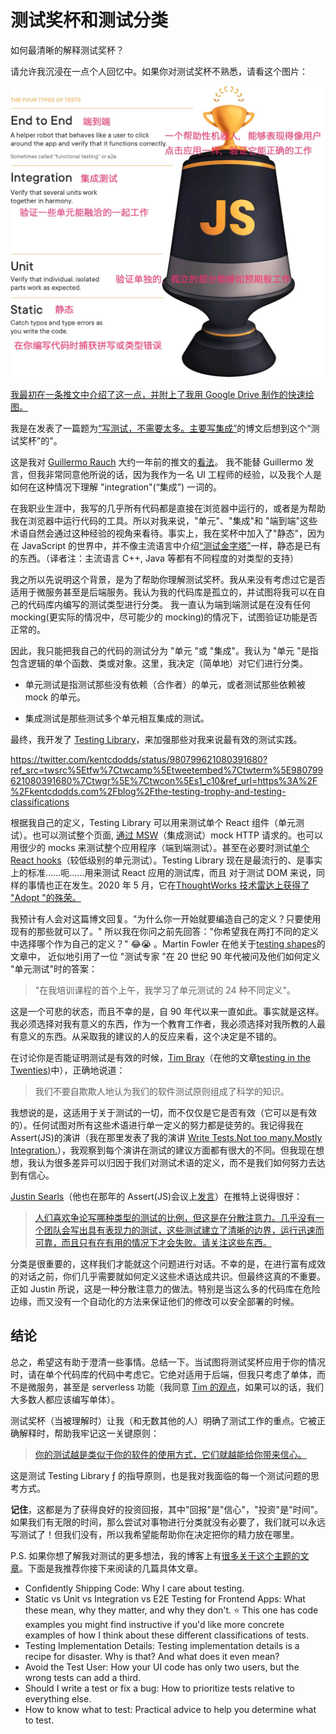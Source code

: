 # 测试奖杯和测试分类

如何最清晰的解释测试奖杯？

请允许我沉浸在一点个人回忆中。如果你对测试奖杯不熟悉，请看这个图片：

![](./assets/trophy.jpg)

[我最初在一条推文中介绍了这一点，并附上了我用 Google Drive 制作的快速绘图。](https://twitter.com/kentcdodds/status/960723172591992832?ref_src=twsrc%5Etfw%7Ctwcamp%5Etweetembed%7Ctwterm%5E960723172591992832%7Ctwgr%5E%7Ctwcon%5Es1_c10&ref_url=https%3A%2F%2Fkentcdodds.com%2Fblog%2Fthe-testing-trophy-and-testing-classifications)

我是在发表了一篇题为[“写测试，不需要太多。主要写集成”](https://kentcdodds.com/blog/write-tests)的博文后想到这个“测试奖杯”的"。

这是我对 [Guillermo Rauch](https://twitter.com/rauchg) 大约一年前的推文的[看法](https://twitter.com/rauchg/status/807626710350839808?ref_src=twsrc%5Etfw%7Ctwcamp%5Etweetembed%7Ctwterm%5E807626710350839808%7Ctwgr%5E%7Ctwcon%5Es1_c10&ref_url=https%3A%2F%2Fkentcdodds.com%2Fblog%2Fthe-testing-trophy-and-testing-classifications)。
我不能替 Guillermo 发言，但我非常同意他所说的话，因为我作为一名 UI 工程师的经验，以及我个人是如何在这种情况下理解 "integration"(“集成”) 一词的。

在我职业生涯中，我写的几乎所有代码都是直接在浏览器中运行的，或者是为帮助我在浏览器中运行代码的工具。所以对我来说，"单元"、"集成"和 "端到端"这些术语自然会通过这种经验的视角来看待。事实上，我在奖杯中加入了"静态"，因为在 JavaScript 的世界中，并不像主流语言中介绍[“测试金字塔”](https://martinfowler.com/bliki/TestPyramid.html)一样，静态是已有的东西。（译者注：主流语言 C++, Java 等都有不同程度的对类型的支持）

我之所以先说明这个背景，是为了帮助你理解测试奖杯。我从来没有考虑过它是否适用于微服务甚至是后端服务。我认为我的代码库是孤立的，并试图将我可以在自己的代码库内编写的测试类型进行分类。 我一直认为端到端测试是在没有任何 mocking(更实际的情况中，尽可能少的 mocking)的情况下，试图验证功能是否正常的。

因此，我只能把我自己的代码的测试分为 "单元 "或 "集成"。我认为 "单元 "是指包含逻辑的单个函数、类或对象。这里，我决定（简单地）对它们进行分类。

- 单元测试是指测试那些没有依赖（合作者）的单元，或者测试那些依赖被 mock 的单元。

- 集成测试是那些测试多个单元相互集成的测试。

最终，我开发了 [Testing Library](https://testing-library.com/)，来加强那些对我来说最有效的测试实践。

https://twitter.com/kentcdodds/status/980799621080391680?ref_src=twsrc%5Etfw%7Ctwcamp%5Etweetembed%7Ctwterm%5E980799621080391680%7Ctwgr%5E%7Ctwcon%5Es1_c10&ref_url=https%3A%2F%2Fkentcdodds.com%2Fblog%2Fthe-testing-trophy-and-testing-classifications

根据我自己的定义，Testing Library 可以用来测试单个 React 组件（单元测试）。也可以测试整个页面, [通过 MSW](https://kentcdodds.com/blog/stop-mocking-fetch)（集成测试）mock HTTP 请求的。也可以用很少的 mocks 来测试整个应用程序（端到端测试）。甚至在必要时测试[单个 React hooks](https://kentcdodds.com/blog/how-to-test-custom-react-hooks)（较低级别的单元测试）。Testing Library 现在是最流行的、是事实上的标准......呃......用来测试 React 应用的测试库，而且 对于测试 DOM 来说，同样的事情也正在发生。2020 年 5 月，它在[ThoughtWorks 技术雷达上获得了 "Adopt "的殊荣。](https://www.thoughtworks.com/radar/languages-and-frameworks/react-testing-library)

我预计有人会对这篇博文回复。"为什么你一开始就要编造自己的定义？只要使用现有的那些就可以了。" 所以我在你问之前先回答："你希望我在两打不同的定义中选择哪个作为自己的定义？" 😂😭 。Martin Fowler 在他关于[testing shapes](https://martinfowler.com/articles/2021-test-shapes.html)的文章中， 近似地引用了一位 "测试专家 "在 20 世纪 90 年代被问及他们如何定义 "单元测试"时的答案：

> "在我培训课程的首个上午，我学习了单元测试的 24 种不同定义"。

这是一个可悲的状态，而且不幸的是，自 90 年代以来一直如此。事实就是这样。我必须选择对我有意义的东西，作为一个教育工作者，我必须选择对我所教的人最有意义的东西。从采取我的建议的人的反应来看，这个决定是不错的。

在讨论你是否能证明测试是有效的时候，[Tim Bray](https://twitter.com/timbray)（在他的文章[testing in the Twenties)](https://www.tbray.org/ongoing/When/202x/2021/05/15/Testing-in-2021)中），正确地说道：

> 我们不要自欺欺人地认为我们的软件测试原则组成了科学的知识。

我想说的是，这适用于关于测试的一切，而不仅仅是它是否有效（它可以是有效的）。任何试图对所有这些术语进行单一定义的努力都是徒劳的。我记得我在 Assert(JS)的演讲（我在那里发表了我的演讲 [Write Tests.Not too many.Mostly Integration.](https://www.youtube.com/watch?v=Fha2bVoC8SE&list=PLV5CVI1eNcJgNqzNwcs4UKrlJdhfDjshf)），我观察到每个演讲在测试的建议方面都有很大的不同。但我现在想想，我认为很多差异可以归因于我们对测试术语的定义，而不是我们如何努力去达到有信心。

[Justin Searls](https://twitter.com/searls)（他也在那年的 Assert(JS)会议上[发言](https://www.youtube.com/watch?v=Af4M8GMoxi4)）在推特上说得很好：

> [人们喜欢争论写哪种类型的测试的比例，但这是在分散注意力。几乎没有一个团队会写出具有表现力的测试，这些测试建立了清晰的边界，运行迅速而可靠，而且只有在有用的情况下才会失败。请关注这些东西。](https://twitter.com/searls/status/1393385209089990659?ref_src=twsrc%5Etfw%7Ctwcamp%5Etweetembed%7Ctwterm%5E1393385209089990659%7Ctwgr%5E%7Ctwcon%5Es1_c10&ref_url=https%3A%2F%2Fkentcdodds.com%2Fblog%2Fthe-testing-trophy-and-testing-classifications)

分类是很重要的，这样我们才能就这个问题进行对话。不幸的是，在进行富有成效的对话之前，你们几乎需要就如何定义这些术语达成共识。但最终这真的不重要。正如 Justin 所说，这是一种分散注意力的做法。特别是当这么多的代码库在危险边缘，而又没有一个自动化的方法来保证他们的修改可以安全部署的时候。

## 结论

总之，希望这有助于澄清一些事情。总结一下。当试图将测试奖杯应用于你的情况时，请在单个代码库的代码中考虑它。它绝对适用于后端，但我只考虑了单体，而不是微服务，甚至是 serverless 功能（我同意 [Tim 的观点](https://www.tbray.org/ongoing/When/202x/2021/05/15/Testing-in-2021)，如果可以的话，我们大多数人都应该编写单体）。

测试奖杯（当被理解时）让我（和无数其他的人）明确了测试工作的重点。它被正确解释时，帮助我牢记这一关键原则：

> [你的测试越是类似于你的软件的使用方式，它们就越能给你带来信心。](https://twitter.com/kentcdodds/status/977018512689455106?ref_src=twsrc%5Etfw%7Ctwcamp%5Etweetembed%7Ctwterm%5E977018512689455106%7Ctwgr%5E%7Ctwcon%5Es1_c10&ref_url=https%3A%2F%2Fkentcdodds.com%2Fblog%2Fthe-testing-trophy-and-testing-classifications)

这是测试 Testing Library ƒ 的指导原则，也是我对我面临的每一个测试问题的思考方式。

**记住**，这都是为了获得良好的投资回报，其中"回报"是"信心"，"投资"是"时间"。如果我们有无限的时间，那么尝试对事物进行分类就没有必要了，我们就可以永远写测试了！但我们没有，所以我希望能帮助你在决定把你的精力放在哪里。

P.S. 如果你想了解我对测试的更多想法，我的博客上有[很多关于这个主题的文章](https://kentcdodds.com/blog?q=test)。下面是我推荐你接下来阅读的几篇具体文章。

- Confidently Shipping Code: Why I care about testing.
- Static vs Unit vs Integration vs E2E Testing for Frontend Apps: What these mean, why they matter, and why they don't. ⭐️ This one has code examples you might find instructive if you'd like more concrete examples of how I think about these different classifications of tests.
- Testing Implementation Details: Testing implementation details is a recipe for disaster. Why is that? And what does it even mean?
- Avoid the Test User: How your UI code has only two users, but the wrong tests can add a third.
- Should I write a test or fix a bug: How to prioritize tests relative to everything else.
- How to know what to test: Practical advice to help you determine what to test.
